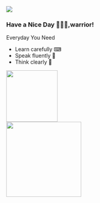 <div align="left"> <img src="https://visitor-badge.glitch.me/badge?page_id=DiracMD" /> </div>

### Have a Nice Day 👋🐱‍👤,warrior!
Everyday You Need
* Learn carefully ⌨
* Speak fluently  💬
* Think clearly   🤔
<div align="left"> <img height="137px" src="https://github-readme-stats.vercel.app/api?username=DiracMD&hide_title=true&hide_border=true&show_icons=trueline_height=21&text_color=000&icon_color=000&bg_color=0,ea6161,ffc64d,fffc4d,52fa5a&theme=radical" /> </div>
<div align="left"> <img height="200px" src="https://activity-graph.herokuapp.com/graph?username=DiracMD&theme=white" /> </div>
